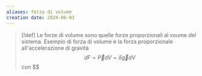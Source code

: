```yaml
---
aliases: forza di volume
creation date: 2024-06-03
---
```


>[!def]
>Le forze di volume sono quelle forze proporzionali al voume del sistema. Esempio di forza di volume è la forza proporzionale all'accelerazione di gravità
>$$ dF = \vec{P} dV = \delta \vec{g} dV $$
>con $$ 